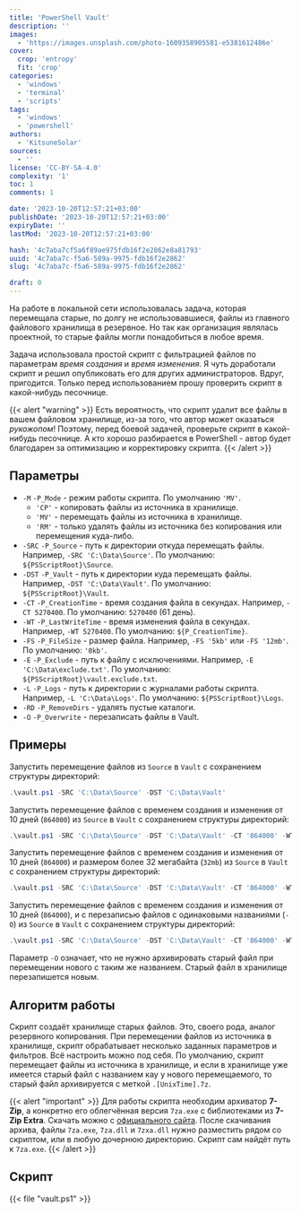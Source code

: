 ```yaml
---
title: 'PowerShell Vault'
description: ''
images:
  - 'https://images.unsplash.com/photo-1609358905581-e5381612486e'
cover:
  crop: 'entropy'
  fit: 'crop'
categories:
  - 'windows'
  - 'terminal'
  - 'scripts'
tags:
  - 'windows'
  - 'powershell'
authors:
  - 'KitsuneSolar'
sources:
  - ''
license: 'CC-BY-SA-4.0'
complexity: '1'
toc: 1
comments: 1

date: '2023-10-20T12:57:21+03:00'
publishDate: '2023-10-20T12:57:21+03:00'
expiryDate: ''
lastMod: '2023-10-20T12:57:21+03:00'

hash: '4c7aba7cf5a6f89ae975fdb16f2e2862e8a81793'
uuid: '4c7aba7c-f5a6-589a-9975-fdb16f2e2862'
slug: '4c7aba7c-f5a6-589a-9975-fdb16f2e2862'

draft: 0
---
```


На работе в локальной сети использовалась задача, которая перемещала старые, по долгу не использовавшиеся, файлы из главного файлового хранилища в резервное. Но так как организация являлась проектной, то старые файлы могли понадобиться в любое время.

<!--more-->

Задача использовала простой скрипт с фильтрацией файлов по параметрам *время создания* и *время изменения*. Я чуть доработали скрипт и решил опубликовать его для других администраторов. Вдруг, пригодится. Только перед использованием прошу проверить скрипт в какой-нибудь песочнице.

{{< alert "warning" >}}
Есть вероятность, что скрипт удалит все файлы в вашем файловом хранилище, из-за того, что автор может оказаться *рукожопом*! Поэтому, перед боевой задачей, проверьте скрипт в какой-нибудь песочнице. А кто хорошо разбирается в PowerShell - автор будет благодарен за оптимизацию и корректировку скрипта.
{{< /alert >}}

## Параметры

- `-M` `-P_Mode` - режим работы скрипта. По умолчанию `'MV'`.
  - `'CP'` - копировать файлы из источника в хранилище.
  - `'MV'` - перемещать файлы из источника в хранилище.
  - `'RM'` - только удалять файлы из источника без копирования или перемещения куда-либо.
- `-SRC` `-P_Source` - путь к директории откуда перемещать файлы. Например, `-SRC 'C:\Data\Source'`. По умолчанию: `${PSScriptRoot}\Source`.
- `-DST` `-P_Vault` - путь к директории куда перемещать файлы. Например, `-DST 'C:\Data\Vault'`. По умолчанию: `${PSScriptRoot}\Vault`.
- `-CT` `-P_CreationTime` - время создания файла в секундах. Например, `-CT 5270400`. По умолчанию: `5270400` (61 день).
- `-WT` `-P_LastWriteTime` - время изменения файла в секундах. Например, `-WT 5270400`. По умолчанию: `${P_CreationTime}`.
- `-FS` `-P_FileSize` - размер файла. Например, `-FS '5kb'` или `-FS '12mb'`. По умолчанию: `'0kb'`.
- `-E` `-P_Exclude` - путь к файлу с исключениями. Например, `-E 'C:\Data\exclude.txt'`. По умолчанию: `${PSScriptRoot}\vault.exclude.txt`.
- `-L` `-P_Logs` - путь к директории с журналами работы скрипта. Например, `-L 'C:\Data\Logs'`. По умолчанию: `${PSScriptRoot}\Logs`.
- `-RD` `-P_RemoveDirs` - удалять пустые каталоги.
- `-O` `-P_Overwrite` - перезаписать файлы в Vault.

## Примеры

Запустить перемещение файлов из `Source` в `Vault` с сохранением структуры директорий:

```powershell
.\vault.ps1 -SRC 'C:\Data\Source' -DST 'C:\Data\Vault'
```

Запустить перемещение файлов с временем создания и изменения от 10 дней (`864000`) из `Source` в `Vault` с сохранением структуры директорий:

```powershell
.\vault.ps1 -SRC 'C:\Data\Source' -DST 'C:\Data\Vault' -CT '864000' -WT '864000'
```

Запустить перемещение файлов с временем создания и изменения от 10 дней (`864000`) и размером более 32 мегабайта (`32mb`) из `Source` в `Vault` с сохранением структуры директорий:

```powershell
.\vault.ps1 -SRC 'C:\Data\Source' -DST 'C:\Data\Vault' -CT '864000' -WT '864000' -FS '32mb'
```

Запустить перемещение файлов с временем создания и изменения от 10 дней (`864000`), и с перезаписью файлов с одинаковыми названиями (`-O`) из `Source` в `Vault` с сохранением структуры директорий:

```powershell
.\vault.ps1 -SRC 'C:\Data\Source' -DST 'C:\Data\Vault' -CT '864000' -WT '864000' -O
```

Параметр `-O` означает, что не нужно архивировать старый файл при перемещении нового с таким же названием. Старый файл в хранилище перезапишется новым.

## Алгоритм работы

Скрипт создаёт хранилище старых файлов. Это, своего рода, аналог резервного копирования. При перемещении файлов из источника в хранилище, скрипт обрабатывает несколько заданных параметров и фильтров. Всё настроить можно под себя. По умолчанию, скрипт перемещает файлы из источника в хранилище, и если в хранилище уже имеется старый файл с названием кау у нового перемещаемого, то старый файл архивируется с меткой `.[UnixTime].7z`.

{{< alert "important" >}}
Для работы скрипта необходим архиватор **7-Zip**, а конкретно его облегчённая версия `7za.exe` с библиотеками из **7-Zip Extra**. Скачать можно с [официального сайта](https://www.7-zip.org/download.html). После скачивания архива, файлы `7za.exe`, `7za.dll` и `7zxa.dll` нужно разместить рядом со скриптом, или в любую дочернюю директорию. Скрипт сам найдёт путь к `7za.exe`.
{{< /alert >}}

## Скрипт

{{< file "vault.ps1" >}}
